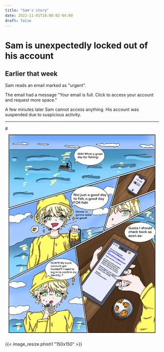 ```yaml
---
title: "Sam's story"
date: 2022-11-01T18:08:02-04:00
draft: false
---
```



# Sam is unexpectedly locked out of his account #

## Earlier that week ##

Sam reads an email marked as "urgent".

The email had a message "Your email is full. Click to access your account and request more space."

A few minutes later Sam cannot access anything. His account was suspended due to suspicious activity.

---


#![Phishing](/static/phish1.png)

{{< image_resize phish1 "150x150" >}}